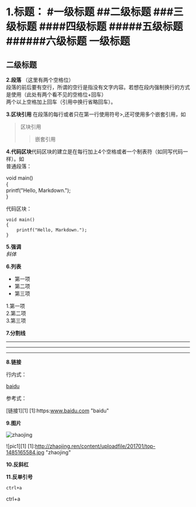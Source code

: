**1.标题：**
#一级标题
##二级标题
###三级标题
####四级标题
#####五级标题
######六级标题
一级标题
========
二级标题
--------

**2.段落**  （这里有两个空格位）  
段落的前后要有空行，所谓的空行是指没有文字内容。若想在段内强制换行的方式是使用（此处有两个看不见的空格位+回车）  
两个以上空格加上回车（引用中换行省略回车）。

**3.区块引用**
在段落的每行或者只在第一行使用符号>,还可使用多个嵌套引用，如
>区块引用
>>嵌套引用

**4.代码区块**代码区块的建立是在每行加上4个空格或者一个制表符（如同写代码一样）。如  
普通段落：  

void main()  
{  
    printf("Hello, Markdown.");  
}  

代码区块：  

    void main()  
    {  
        printf("Hello, Markdown.");  
    }

**5.强调**  
*斜体*  

**6.列表**  
- 第一项  
- 第二项  
- 第三项  

1.第一项  
2.第二项  
3.第三项  

**7.分割线**
***
---
___

**8.链接**

行内式：

[baidu](www.baidu.com)

参考式：

[链接1][1]
[1]:https:www.baidu.com "baidu"

**9.图片**

![zhaojing](http://zhaojing.ren/content/uploadfile/201701/top-1485165584.jpg)

![pic1][1]
[1]:http://zhaojing.ren/content/uploadfile/201701/top-1485165584.jpg "zhaojing"

**10.反斜杠**

**11.反单引号**

`ctrl+a`

ctrl+a



